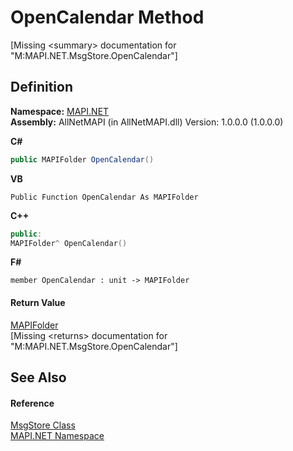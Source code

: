 # OpenCalendar Method


\[Missing &lt;summary&gt; documentation for "M:MAPI.NET.MsgStore.OpenCalendar"\]



## Definition
**Namespace:** <a href="5bef4637-66f8-16d4-e5f4-4d0da57a1538.md">MAPI.NET</a>  
**Assembly:** AllNetMAPI (in AllNetMAPI.dll) Version: 1.0.0.0 (1.0.0.0)

**C#**
``` C#
public MAPIFolder OpenCalendar()
```
**VB**
``` VB
Public Function OpenCalendar As MAPIFolder
```
**C++**
``` C++
public:
MAPIFolder^ OpenCalendar()
```
**F#**
``` F#
member OpenCalendar : unit -> MAPIFolder 
```



#### Return Value
<a href="f0f65788-8462-2019-0156-d17cd0205fa2.md">MAPIFolder</a>  
\[Missing &lt;returns&gt; documentation for "M:MAPI.NET.MsgStore.OpenCalendar"\]

## See Also


#### Reference
<a href="6f2a2863-4894-51bc-e286-04b5a90167ef.md">MsgStore Class</a>  
<a href="5bef4637-66f8-16d4-e5f4-4d0da57a1538.md">MAPI.NET Namespace</a>  
